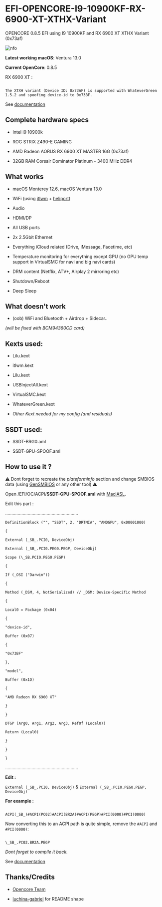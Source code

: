 
  

# EFI-OPENCORE-I9-10900KF-RX-6900-XT-XTHX-Variant

  

OPENCORE 0.8.5 EFI using I9 10900KF and RX 6900 XT XTHX Variant (0x73af)

  

![nfo](https://cdn.discordapp.com/attachments/489413377676804147/1089880320540672120/I9.png)

  

**Latest working macOS**: Ventura 13.0

  

**Current OpenCore**: 0.8.5

  

RX 6900 XT :

```

The XTXH variant (Device ID: 0x73AF) is supported with WhateverGreen 1.5.2 and spoofing device-id to 0x73BF.

```

See [documentation](https://dortania.github.io/GPU-Buyers-Guide/modern-gpus/amd-gpu.html#navi-21-series)

  
  

## Complete hardware specs

  

- Intel i9 10900k

- ROG STRIX Z490-E GAMING

- AMD Radeon AORUS RX 6900 XT MASTER 16G (0x73af)

- 32GB RAM Corsair Dominator Platinum - 3400 MHz DDR4

  

## What works

  

- macOS Monterey 12.6, macOS Ventura 13.0

- WiFi (using [itlwm](https://github.com/OpenIntelWireless/itlwm) + [heliport](https://github.com/OpenIntelWireless/HeliPort))

- Audio

- HDMI/DP

- All USB ports

- 2x 2.5Gbit Ethernet

- Everything iCloud related (Drive, iMessage, Facetime, etc)

- Temperature monitoring for everything except GPU (no GPU temp support in VirtualSMC for navi and big navi cards)

- DRM content (Netflix, ATV+, Airplay 2 mirroring etc)

- Shutdown/Reboot

- Deep Sleep

  

## What doesn't work

  

- (oob) WiFi and Bluetooth + Airdrop + Sidecar..

*(will be fixed with BCM94360CD card)*

  

## Kexts used:

  

- Lilu.kext

- itlwm.kext

- Lilu.kext

- USBInjectAll.kext

- VirtualSMC.kext

- WhateverGreen.kext

-  *Other Kext needed for my config (and residuals)*

  

## SSDT used:

  

- SSDT-BRG0.aml

- SSDT-GPU-SPOOF.aml

  

## How to use it ?

  

⚠️ Dont forget to recreate the _plateforminfo_ section and change SMBIOS data (using [GenSMBIOS](https://github.com/corpnewt/GenSMBIOS) or any other tool) ⚠️

  

Open /EFI/OC/ACPI/**SSDT-GPU-SPOOF.aml** with [MaciASL](https://github.com/acidanthera/MaciASL).

  

Edit this part :

  
  

..........................................................

    DefinitionBlock ("", "SSDT", 2, "DRTNIA", "AMDGPU", 0x00001000)
    
    {
    
    External (_SB_.PCI0, DeviceObj)
    
    External (_SB_.PCI0.PEG0.PEGP, DeviceObj)
    
    Scope (\_SB.PCI0.PEG0.PEGP)
    
    {
    
    If (_OSI ("Darwin"))
    
    {
    
    Method (_DSM, 4, NotSerialized) // _DSM: Device-Specific Method
    
    {
    
    Local0 = Package (0x04)
    
    {
    
    "device-id",
    
    Buffer (0x07)
    
    {
    
    "0x73BF"
    
    },
    
    "model",
    
    Buffer (0x1D)
    
    {
    
    "AMD Radeon RX 6900 XT"
    
    }
    
    }
    
    DTGP (Arg0, Arg1, Arg2, Arg3, RefOf (Local0))
    
    Return (Local0)
    
    }
    
    }
    
    }

..........................................................

  

**Edit :**

`External (_SB_.PCI0, DeviceObj)` & `External (_SB_.PCI0.PEG0.PEGP, DeviceObj)`

  

**For example :**

```

ACPI(_SB_)#ACPI(PC02)#ACPI(BR2A)#ACPI(PEGP)#PCI(0000)#PCI(0000)

```

  

Now converting this to an ACPI path is quite simple, remove the `#ACPI` and `#PCI(0000)`:

  

```

\_SB_.PC02.BR2A.PEGP

```

  

*Dont forget to compile it back.*

  
  

See [documentation](https://dortania.github.io/Getting-Started-With-ACPI/Universal/spoof.html)

## Thanks/Credits

  

- [Opencore Team](https://dortania.github.io/getting-started/)

- [luchina-gabriel](https://github.com/luchina-gabriel) for README shape

